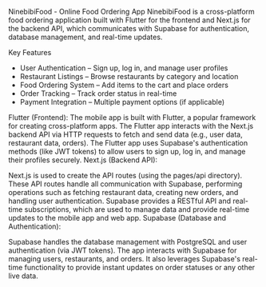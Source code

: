 NinebibiFood - Online Food Ordering App
NinebibiFood is a cross-platform food ordering application built with Flutter for the frontend and Next.js for the backend API,
which communicates with Supabase for authentication, database management, and real-time updates.

Key Features
- User Authentication – Sign up, log in, and manage user profiles
- Restaurant Listings – Browse restaurants by category and location
- Food Ordering System – Add items to the cart and place orders
- Order Tracking – Track order status in real-time
- Payment Integration – Multiple payment options (if applicable)

Flutter (Frontend):
The mobile app is built with Flutter, a popular framework for creating cross-platform apps.
The Flutter app interacts with the Next.js backend API via HTTP requests to fetch and send data (e.g., user data, restaurant data, orders).
The Flutter app uses Supabase's authentication methods (like JWT tokens) to allow users to sign up, log in, and manage their profiles securely.
Next.js (Backend API):

Next.js is used to create the API routes (using the pages/api directory).
These API routes handle all communication with Supabase, performing operations such as fetching restaurant data, creating new orders, and handling user authentication.
Supabase provides a RESTful API and real-time subscriptions, which are used to manage data and provide real-time updates to the mobile app and web app.
Supabase (Database and Authentication):

Supabase handles the database management with PostgreSQL and user authentication (via JWT tokens).
The app interacts with Supabase for managing users, restaurants, and orders. It also leverages Supabase's real-time functionality to provide instant updates on order statuses or any other live data.
